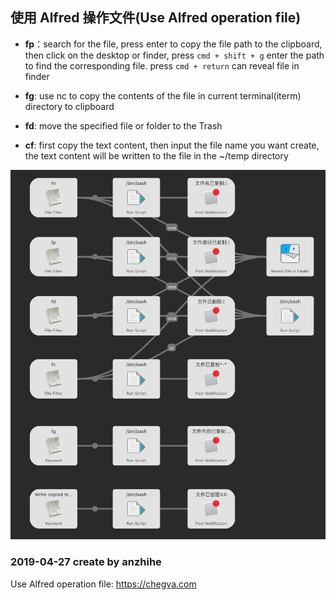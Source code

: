 ## 使用 Alfred 操作文件(Use Alfred operation file)

- **fp**：search for the file, press enter to copy the file path to the clipboard, then click on the desktop or finder, press `cmd + shift + g` enter the path to find the corresponding file. press `cmd + return` can reveal file in finder

- **fg**: use nc to copy the contents of the file in current terminal(iterm) directory to clipboard 

- **fd**: move the specified file or folder to the Trash

- **cf**: first copy the text content, then input the file name you want create, the text content will be written to the file in the ~/temp directory 

![image](https://github.com/anzhihe/Efficient-office/blob/master/file-operation/File%20Operation.png) 

### 2019-04-27 create  by anzhihe

Use Alfred operation file: https://chegva.com
